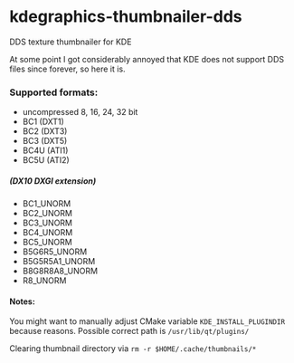 # kdegraphics-thumbnailer-dds
DDS texture thumbnailer for KDE

At some point I got considerably annoyed that KDE does not support DDS files since forever, so here it is.

### Supported formats:
* uncompressed 8, 16, 24, 32 bit
* BC1 (DXT1)
* BC2 (DXT3)
* BC3 (DXT5)
* BC4U (ATI1)
* BC5U (ATI2)

##### (DX10 DXGI extension)
* BC1_UNORM
* BC2_UNORM
* BC3_UNORM
* BC4_UNORM
* BC5_UNORM
* B5G6R5_UNORM
* B5G5R5A1_UNORM
* B8G8R8A8_UNORM
* R8_UNORM

#### Notes:
You might want to manually adjust CMake variable `KDE_INSTALL_PLUGINDIR` because reasons.
Possible correct path is `/usr/lib/qt/plugins/`

Clearing thumbnail directory via `rm -r $HOME/.cache/thumbnails/*`
